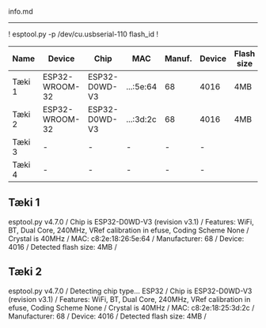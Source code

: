 info.md

---------

!
esptool.py -p /dev/cu.usbserial-110 flash_id
!

| Name      |  Device         |  Chip         |   MAC       | Manuf.  |  Device | Flash size |
|-----------|-----------------|------         | ------      |---------|---------|------------|
| Tæki 1    |  ESP32-WROOM-32 | ESP32-D0WD-V3 |...:5e:64    |    68   |   4016  |    4MB     |
| Tæki 2    |  ESP32-WROOM-32 | ESP32-D0WD-V3 |  ...:3d:2c  |    68   |   4016  |    4MB     |
| Tæki 3    |       -         |     -         |     -       |    -    |     -   |            |
| Tæki 4    |       -         |     -         |     -       |    -    |     -   |            |

Tæki 1
---
esptool.py v4.7.0 /
Chip is ESP32-D0WD-V3 (revision v3.1) /
Features: WiFi, BT, Dual Core, 240MHz, VRef calibration in efuse, Coding Scheme None /
Crystal is 40MHz /
MAC: c8:2e:18:26:5e:64 /
Manufacturer: 68 /
Device: 4016 /
Detected flash size: 4MB /

Tæki 2
---
esptool.py v4.7.0 /
Detecting chip type... ESP32 /
Chip is ESP32-D0WD-V3 (revision v3.1) /
Features: WiFi, BT, Dual Core, 240MHz, VRef calibration in efuse, Coding Scheme None /
Crystal is 40MHz /
MAC: c8:2e:18:25:3d:2c /
Manufacturer: 68 /
Device: 4016 /
Detected flash size: 4MB /